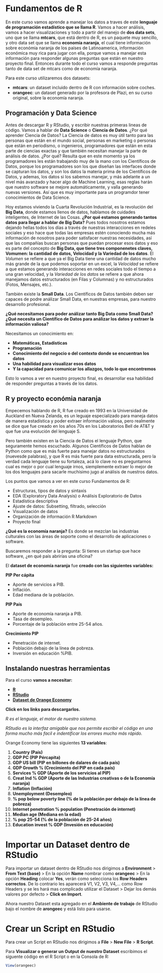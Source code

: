 # Fundamentos de R
En este curso vamos aprende a manejar los datos a traves de este **lenguaje de programación estadístico que se llama R**. Vamos a hacer análisis, vamos a hacer visualizaciones y todo a partir del manejo de **dos data sets**, uno que se llama **mtcars**, que está dentro de R, es un paquete muy sencillo, y otro data set que se llama **economía naranja**, el cual tiene información sobre económia naranja de los países de Latinoamerica, información económica muy rica para jugar con ella, porque vamos a manejar esta información para responder algunas preguntas que están en nuestro proyecto final. Entonces durante todo el curso vamos a responde preguntas tanto de data set de mtcars como de economía naranja.

Para este curso utilizaremos dos datasets:
- **mtcars**: un dataset incluido dentro de R con información sobre coches.
- **orangeec**: un dataset generado por la profesora de Plazi, en su curso original, sobre la economía naranja.

## Programación y Data Science
Antes de descargar R y RStudio, y escribir nuestras primeras lineas de código. Vamos a hablar de **Data Science** o **Ciencia de Datos**. ¿Por qué aprender Ciencia de Datos? La Ciencia de datos es muy útil tanto para las personas que están en el mundo social, personas en marketing o personas que están en periodismo, o ingenieros, programadores que están en esta parte de ciencias exactas y que también necesitan manejar la parte de análisis de datos. ¿Por qué? Resulta que en este momento ya los programadores les están trabajando muy de la mano con los Científicos de Datos, porque los programadores son los que diseñan las interfaces donde se capturan los datos, y son los datos la materia prima de los Científicos de Datos, y ademas, los datos si los sabemos manejar, y más adelante a un nivel más avanzado y hacer algo de Machine Learning, esas reglas harán que nuestro software se mejore automáticamente, y valla generando nuevas versiones. Así que es muy importante para un programdor tener conocimientos de Data Science.

Hoy estamos viviendo la Cuarta Revolución Industrial, es la revolución del **Big Data**, donde estamos llenos de datos, hablamos de cuidades inteligentes, de Internet de las Cosas. **¿Por qué estamos generando tantos datos para llegar a hablar de Big Data?** Pues todos nosotros estamos dejando hellas todos los días a través de nuestras interacciones en redeles sociales y eso hace que todas las empresas estén conociendo mucha más información de nosotros para poder satisfacer nuestras necesidades, así que las compañías buscan personas que puedan procesar esos datos y eso es parte del concepto de **Big Data, que tiene tres componenetes claves, Vomumen: la cantidad de datos, Velocidad y la Variedad de los datos**. El *Volumen* se refiere a que ya el Big Data tiene una cantidad de datos mucho más grande de la que podemos soportar en un excel, la *Velocidad* se refiere a que estamos generando interacciones en redes sociales todo el tiempo a una gran velocidad, y la *Variedad de los datos* se refiere a que ahora manejamos datos estructurados (en Filas y Columnas) y no estructurados (Fotos, Mensajes, etc.). 

También existe la **Small Data**. Los Científicos de Datos también deben ser capaces de podre análizar Small Data, en nuestras empresas, para nuestro desarrollo profesional. 

**¿Qué necesitamos para poder análizar tanto Big Data como Small Data? ¿Qué necesita un Científico de Datos para análizar los datos y extraer la información valiosa?**

Necesitamos un conocimiento en:
- **Matemáticas, Estadísticas**
- **Programación**
- **Conocimiento del negocio o del contexto donde se encuentran los datos**
- **Una habilidad para visualizar esos datos**
- **Y la capacidad para comunicar los allazgos, todo lo que encontremos**

Esto lo vamos a ver en nuestro proyecto final, es desarrollar esa habilidad de responder preguntas a través de los datos. 

## R y proyecto económia naranja

Empecemos hablando de R, R fue creado en 1993 en la Universidad de Auckland en Nueva Zelanda, es un leguaje especializado para maneja datos de manera estadística y poder extraer información valiosa, pero realmente se dice que fue creado en los años 70s en los Laboratorios Bell de AT&T y que fue una evolución del lenguaje S.

Pero también existen en la Ciencia de Datos el lenguaje Python, que seguramente hemos escuchado. Algunos Científicos de Datos hablan de Python como que es más fuerte para manejar datos no estructurados (nuevesde palabras), y que R es más fuerte para data estructurada, pero la verdad cada lenguaje tiene su fortaleza, acá lo clave no es preguntarnos cual es mejor o por cual lenguaje irnos, siemplemente extraer lo mejor de los dos lenguajes para sacarle muchísimo jugo al análisis de nuestros datos.

Los puntos que vamos a ver en este curso Fundamentos de R:
- Estructuras, tipos de datos y sintaxis
- EDA (Exploratory Data Analysis) o Análisis Exploratorio de Datos
- Estadística descriptiva
- Ajuste de datos: Subsetting, filtrado, selección
- Visualización de datos
- Organización de información R Markdown
- Proyecto final

**¿Qué es la economía naranja?**
Es donde se mezclan las industrias culturales con las áreas de soporte como el desarrollo de aplicaciones o software.

Buscaremos responder a la pregunta:
Si tienes un startup que hace software, ¿en qué país abrirías una oficina?

El **dataset de economía naranja** fue **creado con las siguientes variables:**

**PIP Per cápita**
- Aporte de servicios a PIB.
- Inflación.
- Edad mediana de la población.

**PIP País**
- Aporte de economía naranja a PIB.
- Tasa de desempleo.
- Porcentaje de la población entre 25-54 años.

**Crecimiento PIP**
- Penetración de internet.
- Población debajo de la línea de pobreza.
- Inversión en educación %PIB.

## Instalando nuestras herramientas
Para el curso **vamos a necesitar:**
- **[R](https://cran.r-project.org/ "R")**
- **[RStudio](https://www.rstudio.com/products/rstudio/download/ "RStudio")**
- **[Dataset de Orange Economy](https://github.com/C4RT4SBARAJAS/Fundamentos-de-R "Dataset de Orange Economy")**

**Click en los links para descargarlos.**

*R es el lenguaje, el motor de nuestro sistema.* 

*RStudio es la interfaz amigable que nos permite escribir el código en una forma mucho más facíl e indentíficar los errores mucho más rápido.* 

Orange Economy tiene las siguientes **13 variables**:
1. **Country (País)**
2. **GDP PC (PIP Pércapita)**
3. **GDP US bill (PIP en billones de dalares de cada país)**
4. **GDP Growth % (Crecimiento del PIP en cada país)**
5. **Services % GDP (Aporte de los servicios al PIP)**
6. **Creat Ind % GDP (Aporte de las Industrias creativas o de la Economía naranja)**
7. **Inflation (Inflación)**
8. **Unemployment (Desempleo)**
9. **% pop below poverty line (% de la población por debajo de la línea de pobreza)**
10. **Internet penetration % population (Penetración de internet)**
11. **Median age (Mediana en la edad)**
12. **% pop 25-54 (% de la población de 25-24 años)**
13. **Education invest % GDP (Invesión en educación)**

# Importar un Dataset dentro de RStudio
Para importar un dataset dentro de RStudio nos dirigimos a **Environment** > **From Text (base)** > En la opción **Name** nombrar como **orangeec** > En la opción  **Heading** colocar **Yes**, verán como selecciona los **Row Headers correctos**. De lo contrario les aparecerá V1, V2, V3, V4,… como Row Headers y se les hará mas complicado utilizar el Dataset > Dejar los demás valores por defecto > **Click en Import**.

Ahora nuestro Dataset esta agregado en el **Ambiente de trabajo** de RStudio bajo el nombre de **arongeec** y está listo para usarse.

# Crear un Script en RStudio
Para crear un Script en RStudio nos dirigimos a **File** > **New File** > **R Script**. 

Para **Visualizar o generar un Output de nuestro Dataset** escribimos el siguente código en el R Script o en la Consola de R:

```r
View(orangeec)
```




